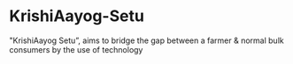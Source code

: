 # KrishiAayog-Setu
"KrishiAayog Setu”, aims to bridge the gap between a farmer &amp; normal bulk consumers by the use of technology
